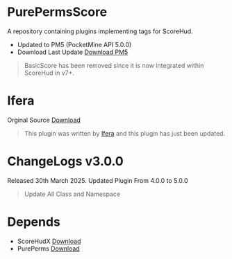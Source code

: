 # PurePermsScore
A repository containing plugins implementing tags for ScoreHud.
- Updated to PM5 (PocketMine API 5.0.0)
- Download Last Update [Download PM5](https://github.com/HosseinYT-PM/PurePermsScore-PM5/releases/)

> BasicScore has been removed since it is now integrated within ScoreHud in v7+.

# Ifera
Orginal Source [Download](https://github.com/Ifera/ScoreHudX/tree/main/PurePermsScore)
> This plugin was written by [Ifera](https://github.com/Ifera) and this plugin has just been updated.

# ChangeLogs v3.0.0
Released 30th March 2025.
Updated Plugin From 4.0.0 to 5.0.0
> Update All Class and Namespace

# Depends
- ScoreHudX [Download](https://github.com/Ifera/ScoreHud)
- PurePerms [Download](https://github.com/poggit-orphanage/PurePerms)
